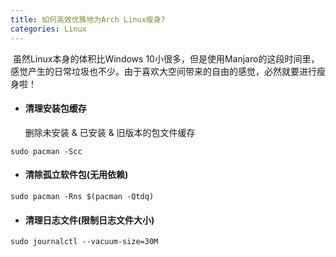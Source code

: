 ```yaml
---
title: 如何高效优雅地为Arch Linux瘦身?
categories: Linux
---
```




​		虽然Linux本身的体积比Windows 10小很多，但是使用Manjaro的这段时间里，感觉产生的日常垃圾也不少。由于喜欢大空间带来的自由的感觉，必然就要进行瘦身啦！

<!-- more -->

- #### 清理安装包缓存

  删除未安装 & 已安装 & 旧版本的包文件缓存


```shell
sudo pacman -Scc
```

- #### 清除孤立软件包(无用依赖)

```shell
sudo pacman -Rns $(pacman -Qtdq)
```

- #### 清理日志文件(限制日志文件大小)

```shell
sudo journalctl --vacuum-size=30M
```

